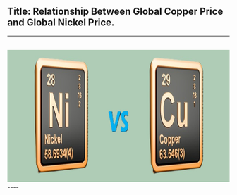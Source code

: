## Title: Relationship Between Global Copper Price and Global Nickel Price.
----
<br clear="both">

<div align="center">
  <img height="300" width="100%" src="https://github.com/GodfreyElia/Time-Series-Econometrics1/blob/main/Diagrams/Copper-Nickel-1.jpg"  />
</div>
----
